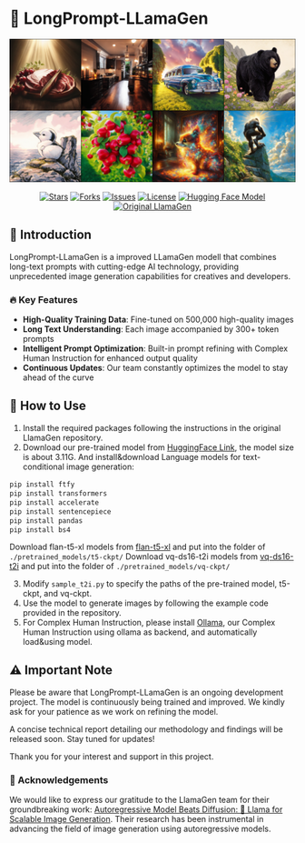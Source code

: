 # 🚀 LongPrompt-LLamaGen

![./sample_0135000_model_only_T1.2_2.png](./sample_0135000_model_only_T1.2_2.png)


<p align="center">
  <a href="https://github.com/owen718/LongPrompt-LLamaGen/stargazers"><img src="https://img.shields.io/github/stars/owen718/LongPrompt-LLamaGen?style=social" alt="Stars"></a>
  <a href="https://github.com/owen718/LongPrompt-LLamaGen/network/members"><img src="https://img.shields.io/github/forks/owen718/LongPrompt-LLamaGen?style=social" alt="Forks"></a>
  <a href="https://github.com/owen718/LongPrompt-LLamaGen/issues"><img src="https://img.shields.io/github/issues/owen718/LongPrompt-LLamaGen" alt="Issues"></a>
  <a href="https://github.com/owen718/LongPrompt-LLamaGen/blob/main/LICENSE"><img src="https://img.shields.io/github/license/owen718/LongPrompt-LLamaGen" alt="License"></a>
  <a href="https://huggingface.co/Owen777/LongPrompt-LLamaGen"><img src="https://img.shields.io/badge/🤗%20Hugging%20Face-Model-blue" alt="Hugging Face Model"></a>
  <a href="https://github.com/FoundationVision/LlamaGen"><img src="https://img.shields.io/badge/Original-LlamaGen-orange" alt="Original LlamaGen"></a>
</p>

## 🌟 Introduction

LongPrompt-LLamaGen is a improved LLamaGen modell that combines long-text prompts with cutting-edge AI technology, providing unprecedented image generation capabilities for creatives and developers.

### 🔥 Key Features

- **High-Quality Training Data**: Fine-tuned on 500,000 high-quality images
- **Long Text Understanding**: Each image accompanied by 300+ token prompts
- **Intelligent Prompt Optimization**: Built-in prompt refining with Complex Human Instruction for enhanced output quality
- **Continuous Updates**: Our team constantly optimizes the model to stay ahead of the curve



## 🚀 How to Use 
1. Install the required packages following the instructions in the original LlamaGen repository.
2. Download our pre-trained model from [HuggingFace Link](https://huggingface.co/Owen777/LongPrompt-LLamaGen/blob/main/0135000_model_only.pt), the model size is about 3.11G.
And install&download Language models for text-conditional image generation:
```
pip install ftfy
pip install transformers
pip install accelerate
pip install sentencepiece
pip install pandas
pip install bs4
```
Download flan-t5-xl models from [flan-t5-xl](https://huggingface.co/google/flan-t5-xl) and put into the folder of `./pretrained_models/t5-ckpt/`
Download vq-ds16-t2i models from [vq-ds16-t2i](https://huggingface.co/peizesun/llamagen_t2i/resolve/main/vq_ds16_t2i.pt) and put into the folder of `./pretrained_models/vq-ckpt/`

3. Modify `sample_t2i.py` to specify the paths of the pre-trained model, t5-ckpt, and vq-ckpt.
4. Use the model to generate images by following the example code provided in the repository.
5. For Complex Human Instruction, please install [Ollama](https://ollama.com), our Complex Human Instruction using ollama as backend, and automatically load&using model.

## ⚠️ Important Note

Please be aware that LongPrompt-LLamaGen is an ongoing development project. The model is continuously being trained and improved. We kindly ask for your patience as we work on refining the model.

A concise technical report detailing our methodology and findings will be released soon. Stay tuned for updates!

Thank you for your interest and support in this project.



### 🙏 Acknowledgements

We would like to express our gratitude to the LlamaGen team for their groundbreaking work: [Autoregressive Model Beats Diffusion: 🦙 Llama for Scalable Image Generation](https://github.com/FoundationVision/LlamaGen?tab=readme-ov-file). Their research has been instrumental in advancing the field of image generation using autoregressive models.



